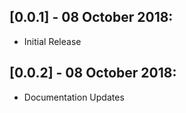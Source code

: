 ## [0.0.1] - 08 October 2018: 
* Initial Release

## [0.0.2] - 08 October 2018: 
* Documentation Updates
